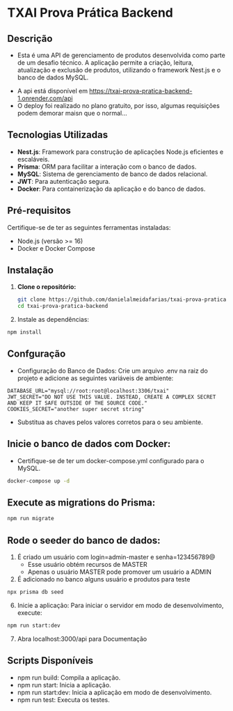 # TXAI Prova Prática Backend
## Descrição
- Esta é uma API de gerenciamento de produtos desenvolvida como parte de um desafio técnico. A aplicação permite a criação, leitura, atualização e exclusão de produtos, utilizando o framework Nest.js e o banco de dados MySQL.
* A api está disponível em https://txai-prova-pratica-backend-1.onrender.com/api
* O deploy foi realizado no plano gratuito, por isso, algumas requisições podem demorar maisn que o normal...

## Tecnologias Utilizadas
- **Nest.js**: Framework para construção de aplicações Node.js eficientes e escaláveis.
- **Prisma**: ORM para facilitar a interação com o banco de dados.
- **MySQL**: Sistema de gerenciamento de banco de dados relacional.
- **JWT**: Para autenticação segura.
- **Docker**: Para containerização da aplicação e do banco de dados.

## Pré-requisitos
Certifique-se de ter as seguintes ferramentas instaladas:
- Node.js (versão >= 16)
- Docker e Docker Compose

## Instalação

1. **Clone o repositório:**
   ```bash
   git clone https://github.com/danielalmeidafarias/txai-prova-pratica-backend.git
   cd txai-prova-pratica-backend
   ```
2. Instale as dependências:

```bash
npm install
```

## Confguração
- Configuração do Banco de Dados: Crie um arquivo .env na raiz do projeto e adicione as seguintes variáveis de ambiente:

```env
DATABASE_URL="mysql://root:root@localhost:3306/txai"
JWT_SECRET="DO NOT USE THIS VALUE. INSTEAD, CREATE A COMPLEX SECRET AND KEEP IT SAFE OUTSIDE OF THE SOURCE CODE."
COOKIES_SECRET="another super secret string"
```
* Substitua as chaves pelos valores corretos para o seu ambiente.

## Inicie o banco de dados com Docker:
* Certifique-se de ter um docker-compose.yml configurado para o MySQL.
```bash
docker-compose up -d
```

## Execute as migrations do Prisma:
```bash
npm run migrate
```
## Rode o seeder do banco de dados:
1. É criado um usuário com login=admin-master e senha=123456789@
   - Esse usuário obtém recursos de MASTER
   - Apenas o usuário MASTER pode promover um usuário a ADMIN
2. É adicionado no banco alguns usuário e produtos para teste
```bash
npx prisma db seed
```

6. Inicie a aplicação: Para iniciar o servidor em modo de desenvolvimento, execute:
```bash
npm run start:dev
```

7. Abra localhost:3000/api para Documentação

## Scripts Disponíveis
- npm run build: Compila a aplicação.
- npm run start: Inicia a aplicação.
- npm run start:dev: Inicia a aplicação em modo de desenvolvimento.
- npm run test: Executa os testes.
